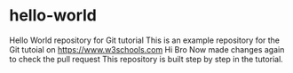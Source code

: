 # hello-world
Hello World repository for Git tutorial
This is an example repository for the Git tutoial on https://www.w3schools.com
Hi Bro
Now made changes again to check the pull request
This repository is built step by step in the tutorial.
